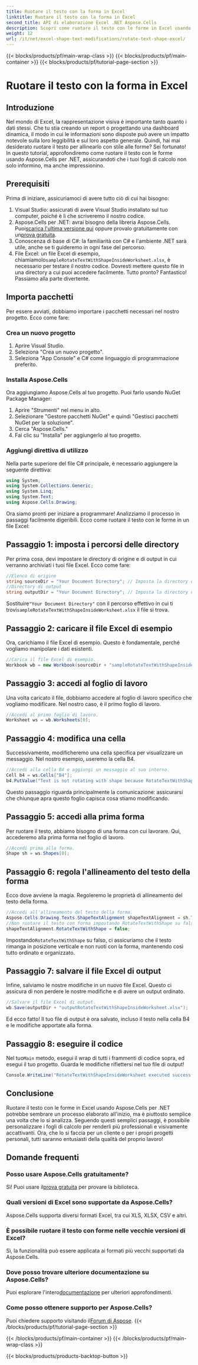 ```yaml
---
title: Ruotare il testo con la forma in Excel
linktitle: Ruotare il testo con la forma in Excel
second_title: API di elaborazione Excel .NET Aspose.Cells
description: Scopri come ruotare il testo con le forme in Excel usando Aspose.Cells per .NET. Segui questa guida passo passo per una presentazione Excel perfetta.
weight: 12
url: /it/net/excel-shape-text-modifications/rotate-text-shape-excel/
---
```


{{< blocks/products/pf/main-wrap-class >}}
{{< blocks/products/pf/main-container >}}
{{< blocks/products/pf/tutorial-page-section >}}

# Ruotare il testo con la forma in Excel

## Introduzione
Nel mondo di Excel, la rappresentazione visiva è importante tanto quanto i dati stessi. Che tu stia creando un report o progettando una dashboard dinamica, il modo in cui le informazioni sono disposte può avere un impatto notevole sulla loro leggibilità e sul loro aspetto generale. Quindi, hai mai desiderato ruotare il testo per allinearlo con stile alle forme? Sei fortunato! In questo tutorial, approfondiremo come ruotare il testo con le forme usando Aspose.Cells per .NET, assicurandoti che i tuoi fogli di calcolo non solo informino, ma anche impressionino.
## Prerequisiti
Prima di iniziare, assicuriamoci di avere tutto ciò di cui hai bisogno:
1. Visual Studio: assicurati di avere Visual Studio installato sul tuo computer, poiché è lì che scriveremo il nostro codice.
2.  Aspose.Cells per .NET: avrai bisogno della libreria Aspose.Cells. Puoi[scarica l'ultima versione qui](https://releases.aspose.com/cells/net/) oppure provalo gratuitamente con un[prova gratuita](https://releases.aspose.com/).
3. Conoscenza di base di C#: la familiarità con C# e l'ambiente .NET sarà utile, anche se ti guideremo in ogni fase del percorso.
4.  File Excel: un file Excel di esempio, chiamiamolo`sampleRotateTextWithShapeInsideWorksheet.xlsx`, è necessario per testare il nostro codice. Dovresti mettere questo file in una directory a cui puoi accedere facilmente.
Tutto pronto? Fantastico! Passiamo alla parte divertente.
## Importa pacchetti
Per essere avviati, dobbiamo importare i pacchetti necessari nel nostro progetto. Ecco come fare:
### Crea un nuovo progetto
1. Aprire Visual Studio.
2. Seleziona "Crea un nuovo progetto".
3. Seleziona "App Console" e C# come linguaggio di programmazione preferito.
### Installa Aspose.Cells
Ora aggiungiamo Aspose.Cells al tuo progetto. Puoi farlo usando NuGet Package Manager:
1. Aprire "Strumenti" nel menu in alto.
2. Selezionare "Gestore pacchetti NuGet" e quindi "Gestisci pacchetti NuGet per la soluzione".
3. Cerca "Aspose.Cells."
4. Fai clic su "Installa" per aggiungerlo al tuo progetto.
### Aggiungi direttiva di utilizzo
Nella parte superiore del file C# principale, è necessario aggiungere la seguente direttiva:
```csharp
using System;
using System.Collections.Generic;
using System.Linq;
using System.Text;
using Aspose.Cells.Drawing;
```
Ora siamo pronti per iniziare a programmare!
Analizziamo il processo in passaggi facilmente digeribili. Ecco come ruotare il testo con le forme in un file Excel:
## Passaggio 1: imposta i percorsi delle directory
Per prima cosa, devi impostare le directory di origine e di output in cui verranno archiviati i tuoi file Excel. Ecco come fare:
```csharp
//Elenco di origine
string sourceDir = "Your Document Directory"; // Imposta la directory dei tuoi documenti
//Directory di output
string outputDir = "Your Document Directory"; // Imposta la directory di output
```
 Sostituire`"Your Document Directory"` con il percorso effettivo in cui ti trovi`sampleRotateTextWithShapeInsideWorksheet.xlsx` il file si trova.
## Passaggio 2: caricare il file Excel di esempio
Ora, carichiamo il file Excel di esempio. Questo è fondamentale, perché vogliamo manipolare i dati esistenti.
```csharp
//Carica il file Excel di esempio.
Workbook wb = new Workbook(sourceDir + "sampleRotateTextWithShapeInsideWorksheet.xlsx");
```
## Passaggio 3: accedi al foglio di lavoro
Una volta caricato il file, dobbiamo accedere al foglio di lavoro specifico che vogliamo modificare. Nel nostro caso, è il primo foglio di lavoro.
```csharp
//Accedi al primo foglio di lavoro.
Worksheet ws = wb.Worksheets[0];
```
## Passaggio 4: modifica una cella
Successivamente, modificheremo una cella specifica per visualizzare un messaggio. Nel nostro esempio, useremo la cella B4.
```csharp
//Accedi alla cella B4 e aggiungi un messaggio al suo interno.
Cell b4 = ws.Cells["B4"];
b4.PutValue("Text is not rotating with shape because RotateTextWithShape is false.");
```
Questo passaggio riguarda principalmente la comunicazione: assicurarsi che chiunque apra questo foglio capisca cosa stiamo modificando.
## Passaggio 5: accedi alla prima forma
Per ruotare il testo, abbiamo bisogno di una forma con cui lavorare. Qui, accederemo alla prima forma nel foglio di lavoro.
```csharp
//Accedi prima alla forma.
Shape sh = ws.Shapes[0];
```
## Passaggio 6: regola l'allineamento del testo della forma
Ecco dove avviene la magia. Regoleremo le proprietà di allineamento del testo della forma.
```csharp
//Accedi all'allineamento del testo della forma.
Aspose.Cells.Drawing.Texts.ShapeTextAlignment shapeTextAlignment = sh.TextBody.TextAlignment;
//Non ruotare il testo con forma impostando RotateTextWithShape su false.
shapeTextAlignment.RotateTextWithShape = false;
```
 Impostando`RotateTextWithShape` su falso, ci assicuriamo che il testo rimanga in posizione verticale e non ruoti con la forma, mantenendo così tutto ordinato e organizzato.
## Passaggio 7: salvare il file Excel di output
Infine, salviamo le nostre modifiche in un nuovo file Excel. Questo ci assicura di non perdere le nostre modifiche e di avere un output ordinato.
```csharp
//Salvare il file Excel di output.
wb.Save(outputDir + "outputRotateTextWithShapeInsideWorksheet.xlsx");
```
Ed ecco fatto! Il tuo file di output è ora salvato, incluso il testo nella cella B4 e le modifiche apportate alla forma.
## Passaggio 8: eseguire il codice
 Nel tuo`Main` metodo, esegui il wrap di tutti i frammenti di codice sopra, ed esegui il tuo progetto. Guarda le modifiche riflettersi nel tuo file di output!
```csharp
Console.WriteLine("RotateTextWithShapeInsideWorksheet executed successfully.");
```
## Conclusione
Ruotare il testo con le forme in Excel usando Aspose.Cells per .NET potrebbe sembrare un processo elaborato all'inizio, ma è piuttosto semplice una volta che lo si analizza. Seguendo questi semplici passaggi, è possibile personalizzare i fogli di calcolo per renderli più professionali e visivamente accattivanti. Ora, che lo si faccia per un cliente o per i propri progetti personali, tutti saranno entusiasti della qualità del proprio lavoro!
## Domande frequenti
### Posso usare Aspose.Cells gratuitamente?
 Sì! Puoi usare il[prova gratuita](https://releases.aspose.com/) per provare la biblioteca.
### Quali versioni di Excel sono supportate da Aspose.Cells?
Aspose.Cells supporta diversi formati Excel, tra cui XLS, XLSX, CSV e altri.
### È possibile ruotare il testo con forme nelle vecchie versioni di Excel?
Sì, la funzionalità può essere applicata ai formati più vecchi supportati da Aspose.Cells.
### Dove posso trovare ulteriore documentazione su Aspose.Cells?
 Puoi esplorare l'intero[documentazione](https://reference.aspose.com/cells/net/) per ulteriori approfondimenti.
### Come posso ottenere supporto per Aspose.Cells?
 Puoi chiedere supporto visitando il[Forum di Aspose](https://forum.aspose.com/c/cells/9).
{{< /blocks/products/pf/tutorial-page-section >}}

{{< /blocks/products/pf/main-container >}}
{{< /blocks/products/pf/main-wrap-class >}}

{{< blocks/products/products-backtop-button >}}
